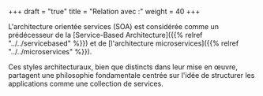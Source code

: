 +++
draft = "true"
title = "Relation avec :"
weight = 40
+++

L'architecture orientée services (SOA) est considérée comme un prédécesseur de la [Service-Based Architecture]({{% relref "../../servicebased" %}}) et de [l'architecture microservices]({{% relref "../../microservices" %}}).  

Ces styles architecturaux, bien que distincts dans leur mise en œuvre, partagent une philosophie fondamentale centrée sur l'idée de structurer les applications comme une collection de services.
